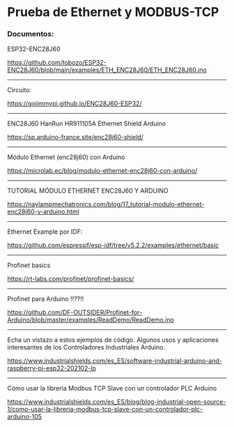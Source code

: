 # Prueba de Ethernet y MODBUS-TCP

### Documentos:

ESP32-ENC28J60

https://github.com/tobozo/ESP32-ENC28J60/blob/main/examples/ETH_ENC28J60/ETH_ENC28J60.ino

---

Circuito:

https://gojimmypi.github.io/ENC28J60-ESP32/

---

ENC28J60 HanRun HR911105A Ethernet Shield Arduino

https://sp.arduino-france.site/enc28j60-shield/

---

Módulo Ethernet (enc28j60) con Arduino

https://microlab.ec/blog/modulo-ethernet-enc28j60-con-arduino/

---

TUTORIAL MÓDULO ETHERNET ENC28J60 Y ARDUINO

https://naylampmechatronics.com/blog/17_tutorial-modulo-ethernet-enc28j60-y-arduino.html

---

Ethernet Example por IDF:

https://github.com/espressif/esp-idf/tree/v5.2.2/examples/ethernet/basic

---

Profinet basics

https://rt-labs.com/profinet/profinet-basics/

---

Profinet para Arduino  !!??!!

https://github.com/DF-OUTSIDER/Profinet-for-Arduino/blob/master/examples/ReadDemo/ReadDemo.ino

---

Echa un vistazo a estos ejemplos de código.
Algunos usos y aplicaciones interesantes de los Controladores Industriales Arduino.

https://www.industrialshields.com/es_ES/software-industrial-arduino-and-raspberry-pi-esp32-202102-lp

---

Cómo usar la librería Modbus TCP Slave con un controlador PLC Arduino

https://www.industrialshields.com/es_ES/blog/blog-industrial-open-source-1/como-usar-la-libreria-modbus-tcp-slave-con-un-controlador-plc-arduino-105
